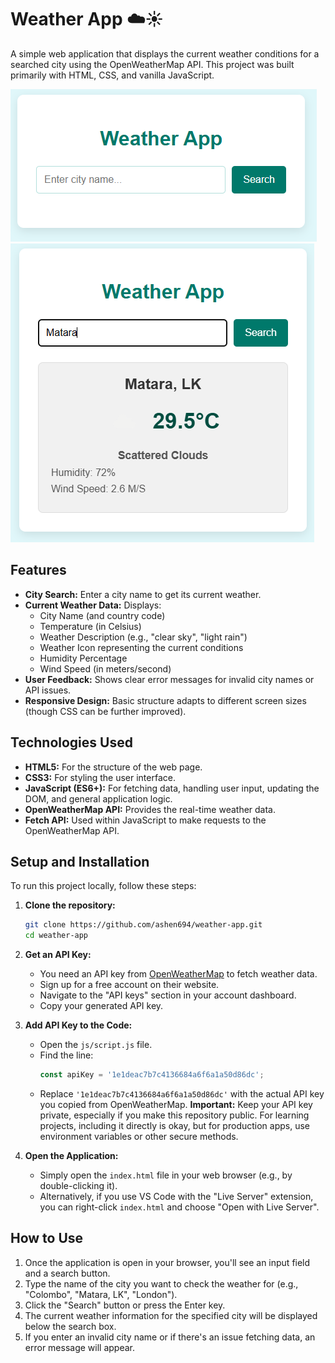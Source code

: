 # Weather App ☁️☀️

A simple web application that displays the current weather conditions for a searched city using the OpenWeatherMap API. This project was built primarily with HTML, CSS, and vanilla JavaScript.

![Weather App Screenshot](img/weather-app-home.png)
![Weather App Screenshot](img/weather-app-result.png)

## Features

*   **City Search:** Enter a city name to get its current weather.
*   **Current Weather Data:** Displays:
    *   City Name (and country code)
    *   Temperature (in Celsius)
    *   Weather Description (e.g., "clear sky", "light rain")
    *   Weather Icon representing the current conditions
    *   Humidity Percentage
    *   Wind Speed (in meters/second)
*   **User Feedback:** Shows clear error messages for invalid city names or API issues.
*   **Responsive Design:** Basic structure adapts to different screen sizes (though CSS can be further improved).

## Technologies Used

*   **HTML5:** For the structure of the web page.
*   **CSS3:** For styling the user interface.
*   **JavaScript (ES6+):** For fetching data, handling user input, updating the DOM, and general application logic.
*   **OpenWeatherMap API:** Provides the real-time weather data.
*   **Fetch API:** Used within JavaScript to make requests to the OpenWeatherMap API.

## Setup and Installation

To run this project locally, follow these steps:

1.  **Clone the repository:**
    ```bash
    git clone https://github.com/ashen694/weather-app.git
    cd weather-app
    ```

2.  **Get an API Key:**
    *   You need an API key from [OpenWeatherMap](https://openweathermap.org/) to fetch weather data.
    *   Sign up for a free account on their website.
    *   Navigate to the "API keys" section in your account dashboard.
    *   Copy your generated API key.

3.  **Add API Key to the Code:**
    *   Open the `js/script.js` file.
    *   Find the line:
        ```javascript
        const apiKey = '1e1deac7b7c4136684a6f6a1a50d86dc';
        ```
    *   Replace `'1e1deac7b7c4136684a6f6a1a50d86dc'` with the actual API key you copied from OpenWeatherMap. **Important:** Keep your API key private, especially if you make this repository public. For learning projects, including it directly is okay, but for production apps, use environment variables or other secure methods.

4.  **Open the Application:**
    *   Simply open the `index.html` file in your web browser (e.g., by double-clicking it).
    *   Alternatively, if you use VS Code with the "Live Server" extension, you can right-click `index.html` and choose "Open with Live Server".

## How to Use

1.  Once the application is open in your browser, you'll see an input field and a search button.
2.  Type the name of the city you want to check the weather for (e.g., "Colombo", "Matara, LK", "London").
3.  Click the "Search" button or press the Enter key.
4.  The current weather information for the specified city will be displayed below the search box.
5.  If you enter an invalid city name or if there's an issue fetching data, an error message will appear.

